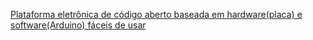 [Plataforma eletrônica de código aberto baseada em hardware(placa) e software(Arduino) fáceis de usar](https://www.arduino.cc)